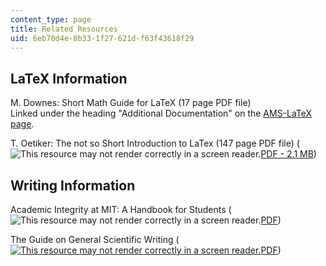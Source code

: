 ```yaml
---
content_type: page
title: Related Resources
uid: 6eb70d4e-8b33-1f27-621d-f63f43618f29
---
```


LaTeX Information
-----------------

M. Downes: Short Math Guide for LaTeX (17 page PDF file)  
Linked under the heading "Additional Documentation" on the [AMS-LaTeX page](http://www.ams.org/tex/amslatex.html).

T. Oetiker: The not so Short Introduction to LaTex (147 page PDF file) (![This resource may not render correctly in a screen reader.](/images/inacessible.gif)[PDF - 2.1 MB](http://www.ctan.org/tex-archive/info/lshort/english/lshort.pdf))

Writing Information
-------------------

Academic Integrity at MIT: A Handbook for Students (![This resource may not render correctly in a screen reader.](/images/inacessible.gif)[PDF](http://web.mit.edu/academicintegrity/handbook/handbook.pdf))

The Guide on General Scientific Writing ([![This resource may not render correctly in a screen reader.](/images/inacessible.gif)PDF](https://www.potsdam.edu/sites/default/files/documents/support/tutoring/cwc/Guidelines-for-Scientific-Writing.pdf))